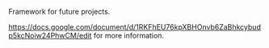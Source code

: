 Framework for future projects.


https://docs.google.com/document/d/1RKFhEU76kpXBHOnvb6ZaBhkcybudp5kcNoiw24PhwCM/edit for more information.